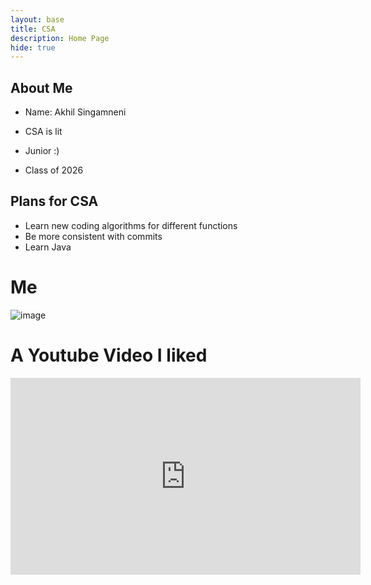 ```yaml
---
layout: base
title: CSA
description: Home Page
hide: true
---
```


## About Me
- <p>Name: Akhil Singamneni</p>
- <p>CSA is lit</p>
- <p>Junior :)</p>
- <p>Class of 2026</p>


## Plans for CSA

  - Learn new coding algorithms for different functions
  - Be more consistent with commits
  - Learn Java

# Me
![image](./images/IMG_7261.png)

# A Youtube Video I liked
<iframe width="560" height="315" src="https://www.youtube.com/embed/qf7ws2DF-zk?si=ltS-quE6vk3uYMWn" frameborder="0" allowfullscreen></iframe>